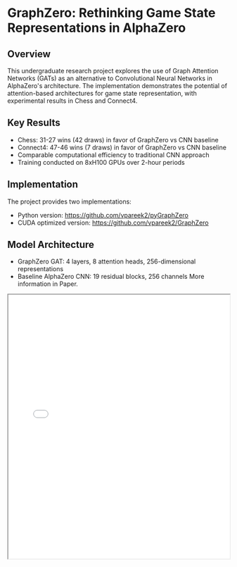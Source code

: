 # GraphZero: Rethinking Game State Representations in AlphaZero

## Overview
This undergraduate research project explores the use of Graph Attention Networks (GATs) as an alternative to Convolutional Neural Networks in AlphaZero's architecture. The implementation demonstrates the potential of attention-based architectures for game state representation, with experimental results in Chess and Connect4.

## Key Results
- Chess: 31-27 wins (42 draws) in favor of GraphZero vs CNN baseline
- Connect4: 47-46 wins (7 draws) in favor of GraphZero vs CNN baseline
- Comparable computational efficiency to traditional CNN approach
- Training conducted on 8xH100 GPUs over 2-hour periods

## Implementation
The project provides two implementations:
- Python version: https://github.com/vpareek2/pyGraphZero
- CUDA optimized version: https://github.com/vpareek2/GraphZero

## Model Architecture
- GraphZero GAT: 4 layers, 8 attention heads, 256-dimensional representations
- Baseline AlphaZero CNN: 19 residual blocks, 256 channels
More information in Paper.

<iframe src="graphzero.pdf" width="100%" height="600px"></iframe>

